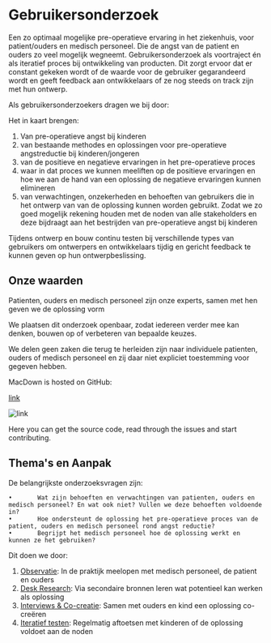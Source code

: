 # Gebruikersonderzoek

Een zo optimaal mogelijke pre-operatieve ervaring in het ziekenhuis, voor patient/ouders en medisch personeel. Die de angst van de patient en ouders zo veel mogelijk wegneemt. 
Gebruikersonderzoek als voortraject én als iteratief proces bij ontwikkeling van producten. Dit zorgt ervoor dat er constant gekeken wordt of de waarde voor de gebruiker gegarandeerd wordt en geeft feedback aan ontwikkelaars of ze nog steeds on track zijn met hun ontwerp. 

Als gebruikersonderzoekers dragen we bij door:

Het in kaart brengen:

1. Van pre-operatieve angst bij kinderen
2. van  bestaande methodes en oplossingen voor pre-operatieve angstreductie bij kinderen/jongeren
3. van  de positieve en negatieve ervaringen in het pre-operatieve proces 
4. waar in dat proces we kunnen meeliften op de positieve ervaringen en hoe we aan de hand van een oplossing de negatieve ervaringen kunnen elimineren 
5. van verwachtingen, onzekerheden en behoeften van gebruikers die in het ontwerp van van de oplossing kunnen worden gebruikt. Zodat we zo goed mogelijk rekening houden met de noden van alle stakeholders en deze bijdraagt aan het bestrijden van pre-operatieve angst bij kinderen 

Tijdens ontwerp en bouw continu testen bij verschillende types van gebruikers om ontwerpers en ontwikkelaars tijdig en gericht feedback te kunnen geven op hun ontwerpbeslissing.


## Onze waarden
Patienten, ouders en medisch personeel zijn onze experts, samen met hen geven we de oplossing vorm

We plaatsen dit onderzoek openbaar, zodat iedereen verder mee kan denken, bouwen op of verbeteren van bepaalde keuzes. 

We delen geen zaken die terug te herleiden zijn naar individuele patienten, ouders of medisch personeel en zij daar niet expliciet toestemming voor gegeven hebben.


MacDown is hosted on GitHub:

[link](https://github.com/MacDownApp/macdown)

![link](https://github.com/MacDownApp/macdown)

Here you can get the source code, read through the issues and start contributing.

## Thema's en Aanpak

De belangrijkste onderzoeksvragen zijn:

	•		Wat zijn behoeften en verwachtingen van patienten, ouders en medisch personeel? En wat ook niet? Vullen we deze behoeften voldoende in? 
	•		Hoe ondersteunt de oplossing het pre-operatieve proces van de patient, ouders en medisch personeel rond angst reductie?
	•		Begrijpt het medisch personeel hoe de oplossing werkt en kunnen ze het gebruiken?

Dit doen we door:

1. [Observatie](Observatie.md): In de praktijk meelopen met medisch personeel, de patient en ouders
2. [Desk Research](DeskResearch.md): Via secondaire bronnen leren wat potentieel kan werken als oplossing
3. [Interviews & Co-creatie](Interviews&Cocreatie.md): Samen met ouders en kind een oplossing co-creëren
4. [Iteratief testen](testen.md): Regelmatig aftoetsen met kinderen of de oplossing voldoet aan de noden





